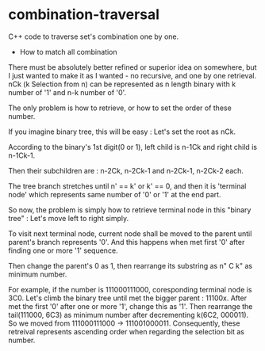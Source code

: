 # combination-traversal
C++ code to traverse set's combination one by one.

* How to match all combination

There must be absolutely better refined or superior idea on somewhere, but I just wanted to make it as I wanted - no recursive, and one by one retrieval.
nCk (k Selection from n) can be represented as n length binary with k number of '1' and n-k number of '0'.

The only problem is how to retrieve, or how to set the order of these number.

If you imagine binary tree, this will be easy : Let's set the root as nCk.

According to the binary's 1st digit(0 or 1), left child is n-1Ck and right child is n-1Ck-1.

Then their subchildren are : n-2Ck, n-2Ck-1 and n-2Ck-1, n-2Ck-2 each.

The tree branch stretches until n' == k' or k' == 0, and then it is 'terminal node' which represents same number of '0' or '1' at the end part.


So now, the problem is simply how to retrieve terminal node in this "binary tree" : Let's move left to right simply.

To visit next terminal node, current node shall be moved to the parent until parent's branch represents '0'. And this happens when met first '0' after finding one or more '1' sequence.

Then change the parent's 0 as 1, then rearrange its substring as n" C k" as minimum number.

For example, if the number is 111000111000, coresponding terminal node is 3C0.
Let's climb the binary tree until met the bigger parent : 11100x.
After met the first '0' after one or more '1', change this as '1'.  Then rearrange the tail(111000, 6C3) as minimum number after decrementing k(6C2, 000011).
So we moved from 111000111000 -> 111001000011.
Consequently, these retreival represents ascending order when regarding the selection bit as number.
